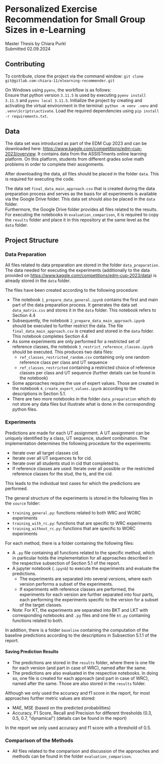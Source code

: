 # Personalized Exercise Recommendation for Small Group Sizes in e-Learning

Master Thesis by Chiara Purkl  
Submitted 02.09.2024

## Contributing

To contribute, clone the project via the command window:
`git clone git@gitlab.com:chiara-11/elearning-recommender.git`

On Windows using `pyenv`, the workflow is as follows:  
Ensure that python version `3.11.5` is used by executing `pyenv install 3.11.5` and `pyenv local 3.11.5`.
Initialize the project by creating and activating the virtual environment in the terminal: `python -m venv .venv` and `.venv\Scripts\activate`.
Load the required dependencies using `pip install -r requirements.txt`.

## Data

The data set was introduced as part of the EDM Cup 2023 and can be downloaded here: https://www.kaggle.com/competitions/edm-cup-2023/overview.
It contains data from the ASSISTments online learning platform. On this platform, students from different grades solve math problems in order to complete their assignments.

After downloading the data, all files should be placed in the folder `data`. This is required for executing the code.

The data set `final_data_main_approach.csv` that is created during the data preparation process and serves as the basis for all experiments is available via the Google Drive folder. This data set should also be placed in the `data` folder.  
Furthermore, the Google Drive folder provides all files related to the results. For executing the notebooks in `evaluation_comparison`, it is required to copy the `results` folder and place it in this repository at the same level as the `data` folder.

## Project Structure

### Data Preparation

All files related to data preparation are stored in the folder `data_preparation`.  
The data needed for executing the experiments (additionally to the data provided on https://www.kaggle.com/competitions/edm-cup-2023/data) is already stored in the `data` folder.

The files have been created according to the following procedure:

- The notebook `1_prepare_data_general.ipynb` contains the first and main part of the data preparation process. It generates the data set `data_matrix.csv` and stores it in the `data` folder. This notebook refers to Section 4.4
- Subsequently, the notebook `2_prepare_data_main_approach.ipynb` should be executed to further restrict the data. The file `final_data_main_approach.csv` is created and stored in the `data` folder. This notebook completes Section 4.4
- As some experiments are only performed for a restricted set of reference classes, the notebook `3_restrict_reference_classes.ipynb` should be executed. This produces two data files:
  - `ref_classes_restricted_random.csv` containing only one random reference class per class and UT sequence
  - `ref_classes_restricted` containing a restricted choice of reference classes per class and UT sequence (further details can be found in the notebook)
- Some approaches require the use of expert values. Those are created in the notebook `4_create_expert_values.ipynb` according to the descriptions in Section 5.1.
- There are two more notebooks in the folder `data_preparation` which do not store any data files but illustrate what is done in the corresponding python files.

### Experiments

Predictions are made for each UT assignment. A UT assignment can be uniquely identified by a class, UT sequence, student combination.
The implementation determines the following procedure for the experiments:

- Iterate over all target classes cid.
- Iterate over all UT sequences ts for cid.
- Iterate over all students stud in cid that completed ts.
- If reference classes are used: Iterate over all possible or the restricted reference classes for the stud, the ts, and the cid.

This leads to the individual test cases for which the predictions are performed.

The general structure of the experiments is stored in the following files in the `source` folder:

- `training_general.py`: functions related to both WRC and WORC experiments
- `training_with_rc.py`: functions that are specific to WRC experiments
- `training_without_rc.py`: functions that are specific to WORC experiments

For each method, there is a folder containing the following files:

- A `.py` file containing all functions related to the specific method, which in particular holds the implementation for all approaches described in the respective subsection of Section 5.1 of the report.
- A jupyter notebook (`.ipynb`) to execute the experiments and evaluate the predictions.
  - The experiments are separated into several versions, where each version performs a subset of the experiments.
  - If experiments with reference classes are performed, the experiments for each version are further separated into four parts, each performing the experiments specific to the version for a subset of the target classes.
- Note: For KT, the experiments are separated into BKT and LKT with corresponding notebooks and `.py` files and one file `kt.py` containing functions related to both.

In addition, there is a folder `baseline` containing the computation of the baseline predictions according to the descriptions in Subsection 5.1.1 of the report.

#### Saving Prediction Results

- The predictions are stored in the `results` folder, where there is one file for each version (and part in case of WRC), named after the same.
- The predictions are also evaluated in the respective notebooks. In doing so, one file is created for each approach (and part in case of WRC), named after the same. Those are also stored in the `results` folder.

Although we only used the accuracy and f1 score in the report, for most approaches further metric values are stored:

- MAE, MSE (based on the predicted probabilities)
- Accuracy, F1 Score, Recall and Precision for different thresholds (0.3, 0.5, 0.7, "dynamical") (details can be found in the report)

In the report we only used accuracy and f1 score with a threshold of 0.5.

### Comparison of the Methods

- All files related to the comparison and discussion of the approaches and methods can be found in the folder `evaluation_comparison`.
